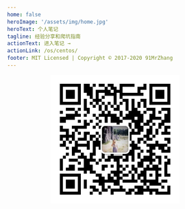 ```yaml
---
home: false
heroImage: '/assets/img/home.jpg'
heroText: 个人笔记
tagline: 经验分享和爬坑指南
actionText: 进入笔记 →
actionLink: /os/centos/
footer: MIT Licensed | Copyright © 2017-2020 91MrZhang
---
```

<div align=center><img width = '300' height ='300' src ="/assets/img/wc-qrcode.png"/></div>
<Vssue />